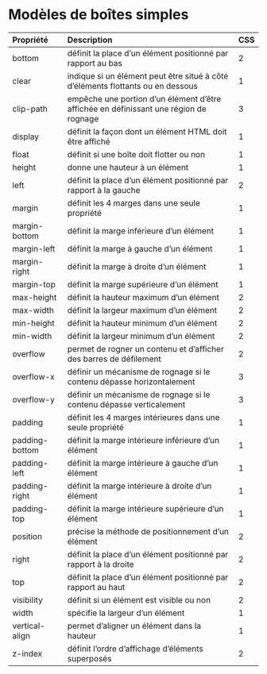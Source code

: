 # Modèles de boîtes simples

| Propriété | Description | CSS
|:----------|:------------|:---
| bottom | définit la place d’un élément positionné par rapport au bas | 2
| clear | indique si un élément peut être situé à côté d’éléments flottants ou en dessous | 1
| clip-path | empêche une portion d’un élément d’être affichée en définissant une région de rognage | 3
| display | définit la façon dont un élément HTML doit être affiché | 1
| float | définit si une boîte doit flotter ou non | 1
| height | donne une hauteur à un élément | 1
| left | définit la place d’un élément positionné par rapport à la gauche | 2
| margin | définit les 4 marges dans une seule propriété | 1
| margin-bottom | définit la marge inférieure d’un élément | 1
| margin-left | définit la marge à gauche d’un élément | 1
| margin-right | définit la marge à droite d’un élément | 1
| margin-top | définit la marge supérieure d’un élément | 1
| max-height | définit la hauteur maximum d’un élément | 2
| max-width | définit la largeur maximum d’un élément | 2
| min-height | définit la hauteur minimum d’un élément | 2
| min-width | définit la largeur minimum d’un élément | 2
| overflow | permet de rogner un contenu et d’afficher des barres de défilement | 2
| overflow-x | définir un mécanisme de rognage si le contenu dépasse horizontalement | 3
| overflow-y | définir un mécanisme de rognage si le contenu dépasse verticalement | 3
| padding | définit les 4 marges intérieures dans une seule propriété | 1
| padding-bottom | définit la marge intérieure inférieure d’un élément | 1
| padding-left | définit la marge intérieure à gauche d’un élément | 1
| padding-right | définit la marge intérieure à droite d’un élément | 1
| padding-top | définit la marge intérieure supérieure d’un élément | 1
| position | précise la méthode de positionnement d’un élément | 2
| right | définit la place d’un élément positionné par rapport à la droite | 2
| top | définit la place d’un élément positionné par rapport au haut | 2
| visibility | définit si un élément est visible ou non | 2
| width | spécifie la largeur d’un élément | 1
| vertical-align | permet d’aligner un élément dans la hauteur | 1
| z-index | définit l’ordre d’affichage d’éléments superposés | 2
